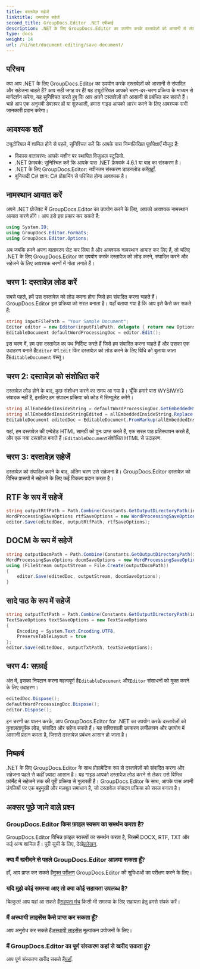 ```yaml
---
title: दस्तावेज़ सहेजें
linktitle: दस्तावेज़ सहेजें
second_title: GroupDocs.Editor .NET एपीआई
description: .NET के लिए GroupDocs.Editor का उपयोग करके दस्तावेज़ों को आसानी से संपादित और सहेजें। यह चरण-दर-चरण मार्गदर्शिका डेवलपर्स के लिए प्रक्रिया को सरल बनाती है।
type: docs
weight: 14
url: /hi/net/document-editing/save-document/
---
```

## परिचय
क्या आप .NET के लिए GroupDocs.Editor का उपयोग करके दस्तावेज़ों को आसानी से संपादित और सहेजना चाहते हैं? आप सही जगह पर हैं! यह ट्यूटोरियल आपको चरण-दर-चरण प्रक्रिया के माध्यम से मार्गदर्शन करेगा, यह सुनिश्चित करते हुए कि आप अपने दस्तावेज़ों को आसानी से प्रबंधित कर सकते हैं। चाहे आप एक अनुभवी डेवलपर हों या शुरुआती, हमारा गाइड आपको आरंभ करने के लिए आवश्यक सभी जानकारी प्रदान करेगा।
## आवश्यक शर्तें
ट्यूटोरियल में शामिल होने से पहले, सुनिश्चित करें कि आपके पास निम्नलिखित पूर्वापेक्षाएँ मौजूद हैं:
- विकास वातावरण: आपके मशीन पर स्थापित विजुअल स्टूडियो.
- .NET फ्रेमवर्क: सुनिश्चित करें कि आपके पास .NET फ्रेमवर्क 4.6.1 या बाद का संस्करण है।
-  .NET के लिए GroupDocs.Editor: नवीनतम संस्करण डाउनलोड करें[यहाँ](https://releases.groupdocs.com/editor/net/).
- बुनियादी C# ज्ञान: C# प्रोग्रामिंग से परिचित होना आवश्यक है।
## नामस्थान आयात करें
अपने .NET प्रोजेक्ट में GroupDocs.Editor का उपयोग करने के लिए, आपको आवश्यक नामस्थान आयात करने होंगे। आप इसे इस प्रकार कर सकते हैं:
```csharp
using System.IO;
using GroupDocs.Editor.Formats;
using GroupDocs.Editor.Options;
```
अब जबकि हमने अपना वातावरण सेट कर लिया है और आवश्यक नामस्थान आयात कर लिए हैं, तो चलिए .NET के लिए GroupDocs.Editor का उपयोग करके दस्तावेज़ को लोड करने, संपादित करने और सहेजने के लिए आवश्यक चरणों में गोता लगाते हैं।
## चरण 1: दस्तावेज़ लोड करें
सबसे पहले, हमें उस दस्तावेज़ को लोड करना होगा जिसे हम संपादित करना चाहते हैं। GroupDocs.Editor इस प्रक्रिया को सरल बनाता है। यहाँ बताया गया है कि आप इसे कैसे कर सकते हैं:

```csharp
string inputFilePath = "Your Sample Document";
Editor editor = new Editor(inputFilePath, delegate { return new Options.WordProcessingLoadOptions(); });
EditableDocument defaultWordProcessingDoc = editor.Edit();
```
 इस चरण में, हम उस दस्तावेज़ का पथ निर्दिष्ट करते हैं जिसे हम संपादित करना चाहते हैं और उसका एक उदाहरण बनाते हैं`Editor` वर्ग.`Edit` फिर दस्तावेज़ को लोड करने के लिए विधि को बुलाया जाता है`EditableDocument` वस्तु।
## चरण 2: दस्तावेज़ को संशोधित करें
दस्तावेज़ लोड होने के बाद, कुछ संशोधन करने का समय आ गया है। चूँकि हमारे पास WYSIWYG संपादक नहीं है, इसलिए हम संपादन प्रक्रिया को कोड में सिम्युलेट करेंगे।

```csharp
string allEmbeddedInsideString = defaultWordProcessingDoc.GetEmbeddedHtml();
string allEmbeddedInsideStringEdited = allEmbeddedInsideString.Replace("Subtitle", "Edited subtitle");
EditableDocument editedDoc = EditableDocument.FromMarkup(allEmbeddedInsideStringEdited, null);
```
 यहां, हम दस्तावेज़ की एम्बेडेड HTML सामग्री को पुनः प्राप्त करते हैं, एक सरल पाठ प्रतिस्थापन करते हैं, और एक नया दस्तावेज़ बनाते हैं।`EditableDocument`संशोधित HTML से उदाहरण.
## चरण 3: दस्तावेज़ सहेजें
दस्तावेज़ को संपादित करने के बाद, अंतिम चरण उसे सहेजना है। GroupDocs.Editor दस्तावेज़ को विभिन्न प्रारूपों में सहेजने के लिए कई विकल्प प्रदान करता है।
## RTF के रूप में सहेजें
```csharp
string outputRtfPath = Path.Combine(Constants.GetOutputDirectoryPath(inputFilePath), "editedDoc.rtf");
WordProcessingSaveOptions rtfSaveOptions = new WordProcessingSaveOptions(WordProcessingFormats.Rtf);
editor.Save(editedDoc, outputRtfPath, rtfSaveOptions);
```
## DOCM के रूप में सहेजें
```csharp
string outputDocmPath = Path.Combine(Constants.GetOutputDirectoryPath(inputFilePath), "editedDoc.docm");
WordProcessingSaveOptions docmSaveOptions = new WordProcessingSaveOptions(WordProcessingFormats.Docm);
using (FileStream outputStream = File.Create(outputDocmPath))
{
    editor.Save(editedDoc, outputStream, docmSaveOptions);
}
```
## सादे पाठ के रूप में सहेजें
```csharp
string outputTxtPath = Path.Combine(Constants.GetOutputDirectoryPath(inputFilePath), "editedDoc.txt");
TextSaveOptions textSaveOptions = new TextSaveOptions
{
    Encoding = System.Text.Encoding.UTF8,
    PreserveTableLayout = true
};
editor.Save(editedDoc, outputTxtPath, textSaveOptions);
```
## चरण 4: सफ़ाई
 अंत में, इसका निपटान करना महत्वपूर्ण है`EditableDocument` और`Editor` संसाधनों को मुक्त करने के लिए उदाहरण।
```csharp
editedDoc.Dispose();
defaultWordProcessingDoc.Dispose();
editor.Dispose();
```
इन चरणों का पालन करके, आप GroupDocs.Editor for .NET का उपयोग करके दस्तावेज़ों को कुशलतापूर्वक लोड, संपादित और सहेज सकते हैं। यह शक्तिशाली उपकरण लचीलापन और उपयोग में आसानी प्रदान करता है, जिससे दस्तावेज़ प्रबंधन आसान हो जाता है।
## निष्कर्ष
.NET के लिए GroupDocs.Editor के साथ प्रोग्रामेटिक रूप से दस्तावेज़ों को संपादित करना और सहेजना पहले से कहीं ज़्यादा आसान है। यह गाइड आपको दस्तावेज़ लोड करने से लेकर उसे विभिन्न फ़ॉर्मेट में सहेजने तक की पूरी प्रक्रिया से गुज़ारती है। GroupDocs.Editor के साथ, आपके पास अपनी उंगलियों पर एक बहुमुखी और मज़बूत समाधान है, जो दस्तावेज़ संपादन प्रक्रिया को सरल बनाता है।
## अक्सर पूछे जाने वाले प्रश्न
### GroupDocs.Editor किस फ़ाइल स्वरूप का समर्थन करता है?
GroupDocs.Editor विभिन्न फ़ाइल स्वरूपों का समर्थन करता है, जिसमें DOCX, RTF, TXT और कई अन्य शामिल हैं। पूरी सूची के लिए, देखें[प्रलेखन](https://reference.groupdocs.com/editor/net/).
### क्या मैं खरीदने से पहले GroupDocs.Editor आज़मा सकता हूँ?
 हाँ, आप प्राप्त कर सकते हैं[मुफ्त परीक्षण](https://releases.groupdocs.com/) GroupDocs.Editor की सुविधाओं का परीक्षण करने के लिए।
### यदि मुझे कोई समस्या आए तो क्या कोई सहायता उपलब्ध है?
 बिल्कुल! आप यहां आ सकते हैं[सहयता मंच](https://forum.groupdocs.com/c/editor/20) किसी भी समस्या के लिए सहायता हेतु हमसे संपर्क करें।
### मैं अस्थायी लाइसेंस कैसे प्राप्त कर सकता हूँ?
 आप अनुरोध कर सकते हैं[अस्थायी लाइसेंस](https://purchase.groupdocs.com/temporary-license/) मूल्यांकन प्रयोजनों के लिए।
### मैं GroupDocs.Editor का पूर्ण संस्करण कहां से खरीद सकता हूं?
 आप पूर्ण संस्करण खरीद सकते हैं[यहाँ](https://purchase.groupdocs.com/buy).